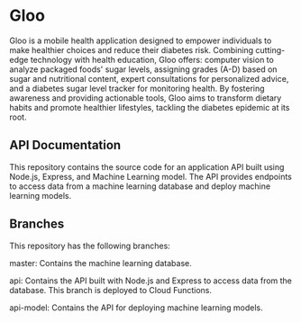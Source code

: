 # Gloo
Gloo is a mobile health application designed to empower individuals to make healthier choices and reduce their diabetes risk. Combining cutting-edge technology with health education, Gloo offers: computer vision to analyze packaged foods' sugar levels, assigning grades (A-D) based on sugar and nutritional content, expert consultations for personalized advice, and a diabetes sugar level tracker for monitoring health. By fostering awareness and providing actionable tools, Gloo aims to transform dietary habits and promote healthier lifestyles, tackling the diabetes epidemic at its root.

## API Documentation
This repository contains the source code for an application API built using Node.js, Express, and Machine Learning model. The API provides endpoints to access data from a machine learning database and deploy machine learning models.

## Branches
This repository has the following branches:

master: Contains the machine learning database.

api: Contains the API built with Node.js and Express to access data from the database. This branch is deployed to Cloud Functions.

api-model: Contains the API for deploying machine learning models.


